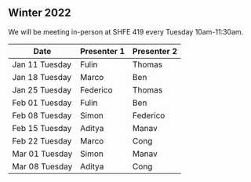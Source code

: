 ## Winter 2022
We will be meeting in-person at SHFE 419 every Tuesday 10am-11:30am.

| Date           | Presenter 1     | Presenter 2 |
|----------------|-----------------|-------------|
| Jan 11 Tuesday | Fulin           | Thomas      |
| Jan 18 Tuesday | Marco           | Ben      |
| Jan 25 Tuesday | Federico        | Thomas       |
| Feb 01 Tuesday | Fulin           | Ben    |
| Feb 08 Tuesday | Simon            | Federico      |
| Feb 15 Tuesday | Aditya           | Manav       |
| Feb 22 Tuesday | Marco           |  Cong      |
| Mar 01 Tuesday | Simon           |  Manav  |
| Mar 08 Tuesday | Aditya          |  Cong  |

